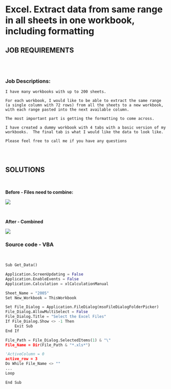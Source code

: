 
# **Excel. Extract data from same range in all sheets in one workbook, including formatting**

## **JOB REQUIREMENTS**
<br />

<!-- ##### **Job Post URL:** `<link>` : ***<https://www.upwork.com/nx/wm/pre-hire/f/offer/21667045>*** -->
<br />

### **Job Descriptions:**

    I have many workbooks with up to 200 sheets.  

    For each workbook, I would like to be able to extract the same range (a single column with 72 rows) from all the sheets to a new workbook, with each range pasted into the next available column.

    The most important part is getting the formatting to come across.

    I have created a dummy workbook with 4 tabs with a basic version of my workbooks.  The final tab is what I would like the data to look like.

    Please feel free to call me if you have any questions


<br />

#
## **SOLUTIONS**

<br />

**Before - Files need to combine:**

![](.data/before-file-need-to-combine.jpg)

<br />

**After - Combined**

![](.data/after-combined-by-button.jpg)



### **Source code - VBA**

<br />


```python
Sub Get_Data()

Application.ScreenUpdating = False
Application.EnableEvents = False
Application.Calculation = xlCalculationManual

Sheet_Name = "2005"
Set New_Workbook = ThisWorkbook

Set File_Dialog = Application.FileDialog(msoFileDialogFolderPicker)
File_Dialog.AllowMultiSelect = False
File_Dialog.Title = "Select the Excel Files"
If File_Dialog.Show <> -1 Then
    Exit Sub
End If

File_Path = File_Dialog.SelectedItems(1) & "\"
File_Name = Dir(File_Path & "*.xls*")

'ActiveColumn = 0
active_row = 3
Do While File_Name <> ""
...
Loop

End Sub
```

<!-- 


    Set File = Workbooks.Open(Filename:=File_Path & File_Name)
    Set TotalRange = File.Worksheets(Sheet_Name).UsedRange
    Set TotalRange = TotalRange.Offset(1, 0).Resize(TotalRange.Rows.Count - 1, _
                                               TotalRange.Columns.Count)
    TotalRange.Copy
    
    'ActiveColumn = ActiveColumn + 1
      
    active_row = active_row - 1
    New_Workbook.Worksheets("Sheet1").Cells(active_row, 1).PasteSpecial Paste:=xlPasteAll
    
    row_number = File.Worksheets(1).UsedRange.Rows.Count
    active_row = active_row + row_number
    
    'ActiveColumn = ActiveColumn + File.Worksheets(1).UsedRange.Columns.Count
    
    'MsgBox File_Name
    File.Application.CutCopyMode = False
    File.Close True
    
    File_Name = Dir() -->

